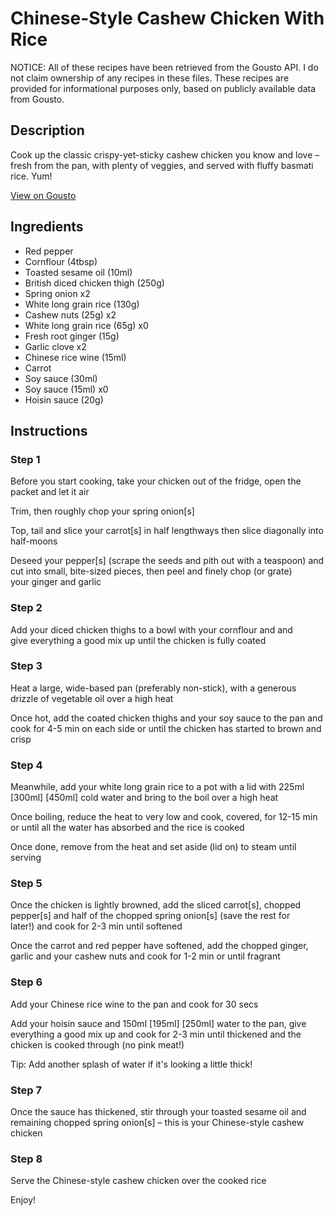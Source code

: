 # Chinese-Style Cashew Chicken With Rice

NOTICE: All of these recipes have been retrieved from the Gousto API. I do not claim ownership of any recipes in these files. These recipes are provided for informational purposes only, based on publicly available data from Gousto.

## Description

Cook up the classic crispy-yet-sticky cashew chicken you know and love – fresh from the pan, with plenty of veggies, and served with fluffy basmati rice. Yum!

[View on Gousto](https://www.gousto.co.uk/recipes/cookbook/chinese-cashew-chicken-basmati-rice)

## Ingredients

- Red pepper
- Cornflour (4tbsp)
- Toasted sesame oil (10ml)
- British diced chicken thigh (250g)
- Spring onion x2
- White long grain rice (130g)
- Cashew nuts (25g) x2
- White long grain rice (65g) x0
- Fresh root ginger (15g)
- Garlic clove x2
- Chinese rice wine (15ml)
- Carrot
- Soy sauce (30ml)
- Soy sauce (15ml) x0
- Hoisin sauce (20g)

## Instructions


### Step 1

Before you start cooking, take your chicken out of the fridge, open the packet and let it air

Trim, then roughly chop your spring onion[s]

Top, tail and slice your carrot[s] in half lengthways then slice diagonally into half-moons

Deseed your pepper[s] (scrape the seeds and pith out with a teaspoon) and cut into small, bite-sized pieces, then peel and finely chop (or grate) your ginger and garlic


### Step 2

Add your diced chicken thighs to a bowl with your cornflour and and give everything a good mix up until the chicken is fully coated


### Step 3

Heat a large, wide-based pan (preferably non-stick), with a generous drizzle of vegetable oil over a high heat

Once hot, add the coated chicken thighs and your soy sauce to the pan and cook for 4-5 min on each side or until the chicken has started to brown and crisp


### Step 4

Meanwhile, add your white long grain rice to a pot with a lid with 225ml <span class="text-purple">[300ml]</span><span class="text-danger"> [450ml]</span> cold water and bring to the boil over a high heat

Once boiling, reduce the heat to very low and cook, covered, for 12-15 min or until all the water has absorbed and the rice is cooked

Once done, remove from the heat and set aside (lid on) to steam until serving


### Step 5

Once the chicken is lightly browned, add the sliced carrot[s], chopped pepper[s] and half of the chopped spring onion[s] (save the rest for later!) and cook for 2-3 min until softened

Once the carrot and red pepper have softened, add the chopped ginger, garlic and your cashew nuts and cook for 1-2 min or until fragrant


### Step 6

Add your Chinese rice wine to the pan and cook for 30 secs

Add your hoisin sauce and 150ml <span class="text-purple">[195ml]</span> <span class="text-danger">[250ml]</span> water to the pan, give everything a good mix up and cook for 2-3 min until thickened and the chicken is cooked through (no pink meat!)

Tip: Add another splash of water if it's looking a little thick!


### Step 7

Once the sauce has thickened, stir through your toasted sesame oil and remaining chopped spring onion[s] – this is your Chinese-style cashew chicken

### Step 8

Serve the Chinese-style cashew chicken over the cooked rice

Enjoy!

